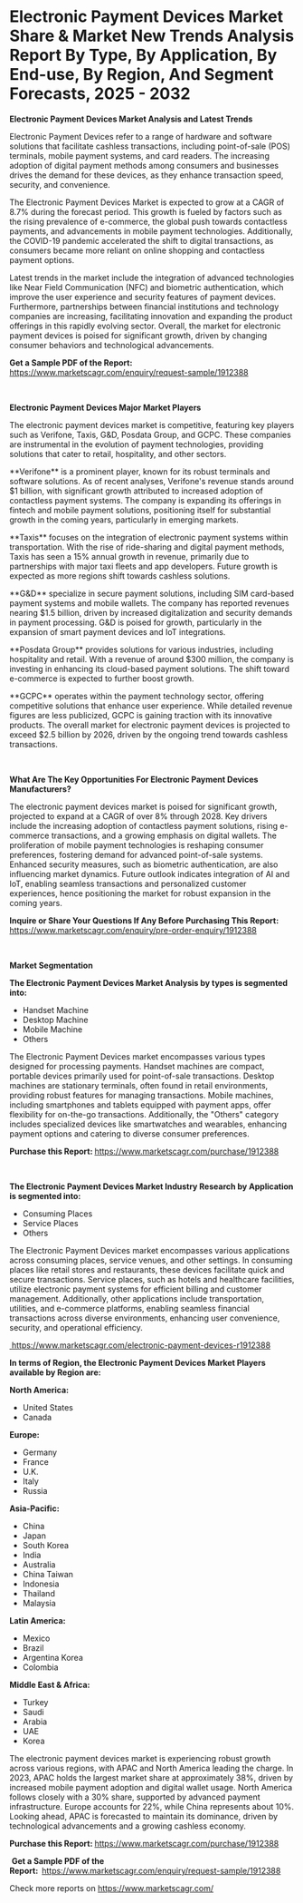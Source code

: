 <p><h1>Electronic Payment Devices Market Share & Market New Trends Analysis Report By Type, By Application, By End-use, By Region, And Segment Forecasts, 2025 - 2032</h1></p><p><strong>Electronic Payment Devices Market Analysis and Latest Trends</strong></p>
<p><p>Electronic Payment Devices refer to a range of hardware and software solutions that facilitate cashless transactions, including point-of-sale (POS) terminals, mobile payment systems, and card readers. The increasing adoption of digital payment methods among consumers and businesses drives the demand for these devices, as they enhance transaction speed, security, and convenience. </p><p>The Electronic Payment Devices Market is expected to grow at a CAGR of 8.7% during the forecast period. This growth is fueled by factors such as the rising prevalence of e-commerce, the global push towards contactless payments, and advancements in mobile payment technologies. Additionally, the COVID-19 pandemic accelerated the shift to digital transactions, as consumers became more reliant on online shopping and contactless payment options. </p><p>Latest trends in the market include the integration of advanced technologies like Near Field Communication (NFC) and biometric authentication, which improve the user experience and security features of payment devices. Furthermore, partnerships between financial institutions and technology companies are increasing, facilitating innovation and expanding the product offerings in this rapidly evolving sector. Overall, the market for electronic payment devices is poised for significant growth, driven by changing consumer behaviors and technological advancements.</p></p>
<p><strong>Get a Sample PDF of the Report:&nbsp;</strong> <a href="https://www.marketscagr.com/enquiry/request-sample/1912388?utm_campaign=1999&utm_medium=2&utm_source=Github&utm_content=ia&utm_term=11022025&utm_id=electronic-payment-devices">https://www.marketscagr.com/enquiry/request-sample/1912388</a></p>
<p>&nbsp;</p>
<p><strong>Electronic Payment Devices Major Market Players</strong></p>
<p><p>The electronic payment devices market is competitive, featuring key players such as Verifone, Taxis, G&D, Posdata Group, and GCPC. These companies are instrumental in the evolution of payment technologies, providing solutions that cater to retail, hospitality, and other sectors. </p><p>**Verifone** is a prominent player, known for its robust terminals and software solutions. As of recent analyses, Verifone's revenue stands around $1 billion, with significant growth attributed to increased adoption of contactless payment systems. The company is expanding its offerings in fintech and mobile payment solutions, positioning itself for substantial growth in the coming years, particularly in emerging markets.</p><p>**Taxis** focuses on the integration of electronic payment systems within transportation. With the rise of ride-sharing and digital payment methods, Taxis has seen a 15% annual growth in revenue, primarily due to partnerships with major taxi fleets and app developers. Future growth is expected as more regions shift towards cashless solutions.</p><p>**G&D** specialize in secure payment solutions, including SIM card-based payment systems and mobile wallets. The company has reported revenues nearing $1.5 billion, driven by increased digitalization and security demands in payment processing. G&D is poised for growth, particularly in the expansion of smart payment devices and IoT integrations.</p><p>**Posdata Group** provides solutions for various industries, including hospitality and retail. With a revenue of around $300 million, the company is investing in enhancing its cloud-based payment solutions. The shift toward e-commerce is expected to further boost growth.</p><p>**GCPC** operates within the payment technology sector, offering competitive solutions that enhance user experience. While detailed revenue figures are less publicized, GCPC is gaining traction with its innovative products. The overall market for electronic payment devices is projected to exceed $2.5 billion by 2026, driven by the ongoing trend towards cashless transactions.</p></p>
<p>&nbsp;</p>
<p><strong>What Are The Key Opportunities For Electronic Payment Devices Manufacturers?</strong></p>
<p><p>The electronic payment devices market is poised for significant growth, projected to expand at a CAGR of over 8% through 2028. Key drivers include the increasing adoption of contactless payment solutions, rising e-commerce transactions, and a growing emphasis on digital wallets. The proliferation of mobile payment technologies is reshaping consumer preferences, fostering demand for advanced point-of-sale systems. Enhanced security measures, such as biometric authentication, are also influencing market dynamics. Future outlook indicates integration of AI and IoT, enabling seamless transactions and personalized customer experiences, hence positioning the market for robust expansion in the coming years.</p></p>
<p><strong>Inquire or Share Your Questions If Any Before Purchasing This Report:</strong> <a href="https://www.marketscagr.com/enquiry/pre-order-enquiry/1912388?utm_campaign=1999&utm_medium=2&utm_source=Github&utm_content=ia&utm_term=11022025&utm_id=electronic-payment-devices">https://www.marketscagr.com/enquiry/pre-order-enquiry/1912388</a></p>
<p>&nbsp;</p>
<p><strong>Market Segmentation</strong></p>
<p><strong>The Electronic Payment Devices Market Analysis by types is segmented into:</strong></p>
<p><ul><li>Handset Machine</li><li>Desktop Machine</li><li>Mobile Machine</li><li>Others</li></ul></p>
<p><p>The Electronic Payment Devices market encompasses various types designed for processing payments. Handset machines are compact, portable devices primarily used for point-of-sale transactions. Desktop machines are stationary terminals, often found in retail environments, providing robust features for managing transactions. Mobile machines, including smartphones and tablets equipped with payment apps, offer flexibility for on-the-go transactions. Additionally, the "Others" category includes specialized devices like smartwatches and wearables, enhancing payment options and catering to diverse consumer preferences.</p></p>
<p><strong>Purchase this Report:&nbsp;</strong><a href="https://www.marketscagr.com/purchase/1912388?utm_campaign=1999&utm_medium=2&utm_source=Github&utm_content=ia&utm_term=11022025&utm_id=electronic-payment-devices">https://www.marketscagr.com/purchase/1912388</a></p>
<p>&nbsp;</p>
<p><strong>The Electronic Payment Devices Market Industry Research by Application is segmented into:</strong></p>
<p><ul><li>Consuming Places</li><li>Service Places</li><li>Others</li></ul></p>
<p><p>The Electronic Payment Devices market encompasses various applications across consuming places, service venues, and other settings. In consuming places like retail stores and restaurants, these devices facilitate quick and secure transactions. Service places, such as hotels and healthcare facilities, utilize electronic payment systems for efficient billing and customer management. Additionally, other applications include transportation, utilities, and e-commerce platforms, enabling seamless financial transactions across diverse environments, enhancing user convenience, security, and operational efficiency.</p></p>
<p><a href="https://www.marketscagr.com/electronic-payment-devices-r1912388?utm_campaign=1999&utm_medium=2&utm_source=Github&utm_content=ia&utm_term=11022025&utm_id=electronic-payment-devices">&nbsp;https://www.marketscagr.com/electronic-payment-devices-r1912388</a></p>
<p><strong>In terms of Region, the Electronic Payment Devices Market Players available by Region are:</strong></p>
<p>
    <p> <strong> North America: </strong>
        <ul>
            <li>United States</li>
            <li>Canada</li>
        </ul>
        </p> 
    <p> <strong> Europe: </strong>
        <ul>
            <li>Germany</li>
            <li>France</li>
            <li>U.K.</li>
            <li>Italy</li>
            <li>Russia</li>
        </ul>
        </p> 
    <p> <strong> Asia-Pacific: </strong>
        <ul>
            <li>China</li>
            <li>Japan</li>
            <li>South Korea</li>
            <li>India</li>
            <li>Australia</li>
            <li>China Taiwan</li>
            <li>Indonesia</li>
            <li>Thailand</li>
            <li>Malaysia</li>
        </ul>
        </p> 
    <p> <strong> Latin America: </strong>
        <ul>
            <li>Mexico</li>
            <li>Brazil</li>
            <li>Argentina Korea</li>
            <li>Colombia</li>
        </ul>
        </p> 
    <p> <strong> Middle East & Africa: </strong>
        <ul>
            <li>Turkey</li>
            <li>Saudi</li>
            <li>Arabia</li>
            <li>UAE</li>
            <li>Korea</li>
        </ul>
    </p>
    </p>
<p><p>The electronic payment devices market is experiencing robust growth across various regions, with APAC and North America leading the charge. In 2023, APAC holds the largest market share at approximately 38%, driven by increased mobile payment adoption and digital wallet usage. North America follows closely with a 30% share, supported by advanced payment infrastructure. Europe accounts for 22%, while China represents about 10%. Looking ahead, APAC is forecasted to maintain its dominance, driven by technological advancements and a growing cashless economy.</p></p>
<p><strong>Purchase this Report: </strong><a href="https://www.marketscagr.com/purchase/1912388?utm_campaign=1999&utm_medium=2&utm_source=Github&utm_content=ia&utm_term=11022025&utm_id=electronic-payment-devices">https://www.marketscagr.com/purchase/1912388</a></p>
<p>&nbsp;<strong>Get a Sample PDF of the Report:&nbsp;&nbsp;</strong><a href="https://www.marketscagr.com/enquiry/request-sample/1912388?utm_campaign=1999&utm_medium=2&utm_source=Github&utm_content=ia&utm_term=11022025&utm_id=electronic-payment-devices">https://www.marketscagr.com/enquiry/request-sample/1912388</a></p>
<p><strong></strong></p>
<p>Check more reports on <a href="https://www.marketscagr.com/?utm_campaign=1999&utm_medium=2&utm_source=Github&utm_content=ia&utm_term=11022025&utm_id=electronic-payment-devices">https://www.marketscagr.com/</a></p>